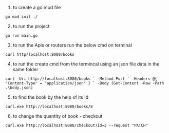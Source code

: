 1. to create a go.mod file

```
go mod init ./
```

2. to run the project 

``
go run main.go
``

3. to run the Apis or routers run the below cmd on terminal

``
curl http/localhost:8080/books
``

4. to run the create cmd from the termincal using an json file data in the same folder

``
curl -Uri http://localhost:8080/books `
     -Method Post `
     -Headers @{ "Content-Type" = "application/json" } `
     -Body (Get-Content -Raw -Path .\body.json)
``

5. to find the book by the help of its Id 

``
curl.exe http://localhost:8080/books/8
``


6. to change the quantity of book - checkout

``
curl.exe http://localhost:8080/checkout?id=3 --request "PATCH"
``
